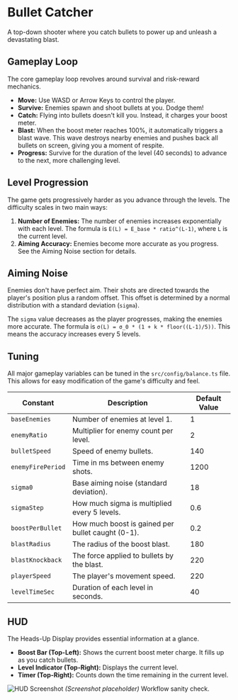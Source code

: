 # Bullet Catcher

A top-down shooter where you catch bullets to power up and unleash a devastating blast.

## Gameplay Loop

The core gameplay loop revolves around survival and risk-reward mechanics.
- **Move:** Use WASD or Arrow Keys to control the player.
- **Survive:** Enemies spawn and shoot bullets at you. Dodge them!
- **Catch:** Flying into bullets doesn't kill you. Instead, it charges your boost meter.
- **Blast:** When the boost meter reaches 100%, it automatically triggers a blast wave. This wave destroys nearby enemies and pushes back all bullets on screen, giving you a moment of respite.
- **Progress:** Survive for the duration of the level (40 seconds) to advance to the next, more challenging level.

## Level Progression

The game gets progressively harder as you advance through the levels. The difficulty scales in two main ways:

1.  **Number of Enemies:** The number of enemies increases exponentially with each level. The formula is `E(L) = E_base * ratio^(L-1)`, where `L` is the current level.
2.  **Aiming Accuracy:** Enemies become more accurate as you progress. See the Aiming Noise section for details.

## Aiming Noise

Enemies don't have perfect aim. Their shots are directed towards the player's position plus a random offset. This offset is determined by a normal distribution with a standard deviation (`sigma`).

The `sigma` value decreases as the player progresses, making the enemies more accurate. The formula is `σ(L) = σ_0 * (1 + k * floor((L-1)/5))`. This means the accuracy increases every 5 levels.

## Tuning

All major gameplay variables can be tuned in the `src/config/balance.ts` file. This allows for easy modification of the game's difficulty and feel.

| Constant          | Description                                     | Default Value |
| ----------------- | ----------------------------------------------- | ------------- |
| `baseEnemies`     | Number of enemies at level 1.                   | 1             |
| `enemyRatio`      | Multiplier for enemy count per level.           | 2             |
| `bulletSpeed`     | Speed of enemy bullets.                         | 140           |
| `enemyFirePeriod` | Time in ms between enemy shots.                 | 1200          |
| `sigma0`          | Base aiming noise (standard deviation).         | 18            |
| `sigmaStep`       | How much sigma is multiplied every 5 levels.    | 0.6           |
| `boostPerBullet`  | How much boost is gained per bullet caught (0-1). | 0.2           |
| `blastRadius`     | The radius of the boost blast.                  | 180           |
| `blastKnockback`  | The force applied to bullets by the blast.      | 220           |
| `playerSpeed`     | The player's movement speed.                    | 220           |
| `levelTimeSec`    | Duration of each level in seconds.              | 40            |

## HUD

The Heads-Up Display provides essential information at a glance.

- **Boost Bar (Top-Left):** Shows the current boost meter charge. It fills up as you catch bullets.
- **Level Indicator (Top-Right):** Displays the current level.
- **Timer (Top-Right):** Counts down the time remaining in the current level.

![HUD Screenshot](placeholder.png)
*(Screenshot placeholder)*
Workflow sanity check.
